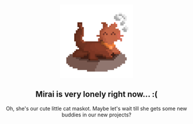 <div align="center">

<img src="../assets/miraiconfused.png" width="200">

## Mirai is very lonely right now... :(
Oh, she's our cute little cat maskot. Maybe let's wait till she gets some new buddies in our new projects?

</div>
